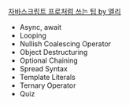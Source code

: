 [자바스크립트 프로처럼 쓰는 팁 by 엘리](https://www.youtube.com/watch?v=BUAhpB3FmS4)

* Async, await
* Looping
* Nullish Coalescing Operator
* Object Destructuring
* Optional Chaining
* Spread Syntax
* Template Literals
* Ternary Operator
* Quiz